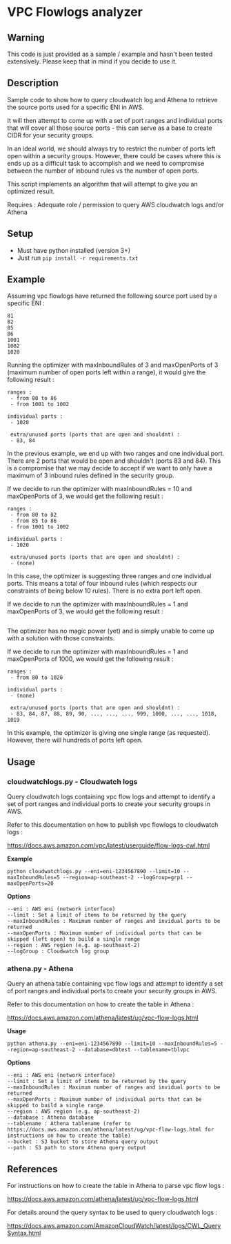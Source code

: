 # VPC Flowlogs analyzer

## Warning
This code is just provided as a sample / example and hasn't been tested extensively. Please keep that in mind if you decide to use it.

## Description

Sample code to show how to query cloudwatch log and Athena to retrieve the source ports used for a specific ENI in AWS.

It will then attempt to come up with a set of port ranges and individual ports that will cover all those source ports - this can serve as a base to create CIDR for your security groups. 

In an ideal world, we should always try to restrict the number of ports left open within a security groups. However, there could be cases where this is ends up as a difficult task to accomplish and we need to compromise between the number of inbound rules vs the number of open ports.

This script implements an algorithm that will attempt to give you an optimized result.

Requires : Adequate role / permission to query AWS cloudwatch logs and/or Athena

## Setup

- Must have python installed (version 3+)
- Just run `pip install -r requirements.txt`

## Example

Assuming vpc flowlogs have returned the following source port used by a specific ENI : 

```80
81
82
85
86
1001
1002
1020
```

Running the optimizer with maxInboundRules of 3 and maxOpenPorts of 3 (maximum number of open ports left within a range), it would give the following result :

```
ranges : 
 - from 80 to 86
 - from 1001 to 1002
 
individual ports : 
 - 1020
 
 extra/unused ports (ports that are open and shouldnt) :
 - 83, 84
```

In the previous example, we end up with two ranges and one individual port. There are 2 ports that would be open and shouldn't (ports 83 and 84). This is a compromise that we may decide to accept if we want to only have a maximum of 3 inbound rules defined in the security group. 

If we decide to run the optimizer with maxInboundRules = 10 and maxOpenPorts of 3, we would get the following result : 

```
ranges : 
 - from 80 to 82
 - from 85 to 86
 - from 1001 to 1002
 
individual ports : 
 - 1020
 
 extra/unused ports (ports that are open and shouldnt) :
 - (none)
```

In this case, the optimizer is suggesting three ranges and one individual ports. This means a total of four inbound rules (which respects our constraints of being below 10 rules). There is no extra port left open. 

If we decide to run the optimizer with maxInboundRules = 1  and maxOpenPorts of 3, we would get the following result : 

```Couldnt find a combination - you may want to consider increasing the values for totalElement or maxSkipStep
```

The optimizer has no magic power (yet) and is simply unable to come up with a solution with those constraints.

If we decide to run the optimizer with maxInboundRules = 1  and maxOpenPorts of 1000, we would get the following result : 


```
ranges : 
 - from 80 to 1020
 
individual ports : 
 - (none)
 
 extra/unused ports (ports that are open and shouldnt) :
 - 83, 84, 87, 88, 89, 90, ..., ..., ..., 999, 1000, ..., ..., 1018, 1019
```

In this example, the optimizer is giving one single range (as requested). However, there will hundreds of ports left open. 

## Usage 

### cloudwatchlogs.py - Cloudwatch logs

Query cloudwatch logs containing vpc flow logs and attempt to identify a set of port ranges and individual ports to create your security groups in AWS.

Refer to this documentation on how to publish vpc flowlogs to cloudwatch logs : 

https://docs.aws.amazon.com/vpc/latest/userguide/flow-logs-cwl.html

**Example**
```
python cloudwatchlogs.py --eni=eni-1234567890 --limit=10 --maxInboundRules=5 --region=ap-southeast-2 --logGroup=grp1 --maxOpenPorts=20
```

**Options**
```
--eni : AWS eni (network interface)
--limit : Set a limit of items to be returned by the query
--maxInboundRules : Maximum number of ranges and invidual ports to be returned
--maxOpenPorts : Maximum number of individual ports that can be skipped (left open) to build a single range
--region : AWS region (e.g. ap-southeast-2)
--logGroup : Cloudwatch log group
```

### athena.py - Athena

Query an athena table containing vpc flow logs and attempt to identify a set of port ranges and individual ports to create your security groups in AWS.

Refer to this documentation on how to create the table in Athena :

https://docs.aws.amazon.com/athena/latest/ug/vpc-flow-logs.html 

**Usage**
```
python athena.py --eni=eni-1234567890 --limit=10 --maxInboundRules=5 --region=ap-southeast-2 --database=dbtest --tablename=tblvpc
```

**Options**
```
--eni : AWS eni (network interface)
--limit : Set a limit of items to be returned by the query
--maxInboundRules : Maximum number of ranges and invidual ports to be returned
--maxOpenPorts : Maximum number of individual ports that can be skipped to build a single range
--region : AWS region (e.g. ap-southeast-2)
--database : Athena database
--tablename : Athena tablename (refer to https://docs.aws.amazon.com/athena/latest/ug/vpc-flow-logs.html for instructions on how to create the table)
--bucket : S3 bucket to store Athena query output
--path : S3 path to store Athena query output
```

## References

For instructions on how to create the table in Athena to parse vpc flow logs :

https://docs.aws.amazon.com/athena/latest/ug/vpc-flow-logs.html 

For details around the query syntax to be used to query cloudwatch logs : 

https://docs.aws.amazon.com/AmazonCloudWatch/latest/logs/CWL_QuerySyntax.html
